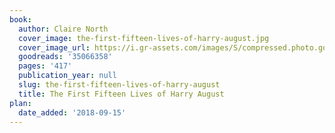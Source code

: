 ```yaml
---
book:
  author: Claire North
  cover_image: the-first-fifteen-lives-of-harry-august.jpg
  cover_image_url: https://i.gr-assets.com/images/S/compressed.photo.goodreads.com/books/1493966668l/35066358._SY475_.jpg
  goodreads: '35066358'
  pages: '417'
  publication_year: null
  slug: the-first-fifteen-lives-of-harry-august
  title: The First Fifteen Lives of Harry August
plan:
  date_added: '2018-09-15'
---
```

